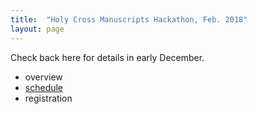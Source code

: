 ```yaml
---
title:  "Holy Cross Manuscripts Hackathon, Feb. 2018"
layout: page
---
```



Check back here for details in early December.

-   overview
-   [schedule](schedule)
-   registration
